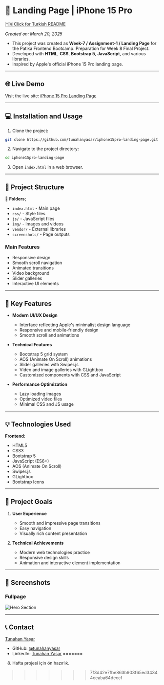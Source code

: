 # :iphone: Landing Page | iPhone 15 Pro

[🇹🇷 Click for Turkish README](./README.tr.md)

*Created on: March 20, 2025*

* This project was created as **Week-7 / Assignment-1 / Landing Page** for the Patika Frontend Bootcamp. Preparation for Week 8 Final Project.
* Developed with **HTML**, **CSS**, **Bootstrap 5**, **JavaScript**, and various libraries.
* Inspired by Apple's official iPhone 15 Pro landing page.

---

## 🌐 Live Demo

Visit the live site: [iPhone 15 Pro Landing Page](https://iphone15pro-landing-page-ten.vercel.app/)

---

## :computer: Installation and Usage

1. Clone the project:
```bash
git clone https://github.com/tunahanyasar/iphone15pro-landing-page.git
```
2. Navigate to the project directory:
```bash
cd iphone15pro-landing-page
```
3. Open `index.html` in a web browser.

---

## 📜 Project Structure

:open_file_folder: **Folders;**
* `index.html` - Main page
* `css/` - Style files
* `js/` - JavaScript files
* `img/` - Images and videos
* `vendor/` - External libraries
* `screenshots/` - Page outputs

### Main Features
- Responsive design
- Smooth scroll navigation
- Animated transitions
- Video background
- Slider galleries
- Interactive UI elements

---

## :star2: Key Features

- **Modern UI/UX Design**
  - Interface reflecting Apple's minimalist design language
  - Responsive and mobile-friendly design
  - Smooth scroll and animations

- **Technical Features**
  - Bootstrap 5 grid system
  - AOS (Animate On Scroll) animations
  - Slider galleries with Swiper.js
  - Video and image galleries with GLightbox
  - Customized components with CSS and JavaScript

- **Performance Optimization**
  - Lazy loading images
  - Optimized video files
  - Minimal CSS and JS usage

---

## 💡 Technologies Used

**Frontend:**
* HTML5
* CSS3
* Bootstrap 5
* JavaScript (ES6+)
* AOS (Animate On Scroll)
* Swiper.js
* GLightbox
* Bootstrap Icons

---

## 🎯 Project Goals

1. **User Experience**
   - Smooth and impressive page transitions
   - Easy navigation
   - Visually rich content presentation

2. **Technical Achievements**
   - Modern web technologies practice
   - Responsive design skills
   - Animation and interactive element implementation

---

## 📸 Screenshots

### Fullpage
![Hero Section](./screenshots/Fullpage.png)

---

## 📞 Contact

[Tunahan Yaşar](https://github.com/tunahanyasar)

* GitHub: [@tunahanyasar](https://github.com/tunahanyasar)
* LinkedIn: [Tunahan Yaşar](https://www.linkedin.com/in/tunahan-yasar/) 
=======
8. Hafta projesi için ön hazırlık.
>>>>>>> 7f3d42e7fbe863b903f65ed34344ceaba64deccf
